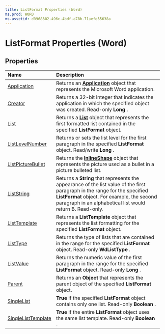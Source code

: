 ```yaml
---
title: ListFormat Properties (Word)
ms.prod: WORD
ms.assetid: d0968302-496c-4bdf-a78b-71aefe55638a
---
```



# ListFormat Properties (Word)

## Properties



|**Name**|**Description**|
|:-----|:-----|
|[Application](listformat-application-property-word.md)|Returns an  **[Application](application-object-word.md)** object that represents the Microsoft Word application.|
|[Creator](listformat-creator-property-word.md)|Returns a 32-bit integer that indicates the application in which the specified object was created. Read-only  **Long** .|
|[List](listformat-list-property-word.md)|Returns a  **[List](list-object-word.md)** object that represents the first formatted list contained in the specified **ListFormat** object.|
|[ListLevelNumber](listformat-listlevelnumber-property-word.md)|Returns or sets the list level for the first paragraph in the specified  **ListFormat** object. Read/write **Long** .|
|[ListPictureBullet](listformat-listpicturebullet-property-word.md)|Returns the  **[InlineShape](inlineshape-object-word.md)** object that represents the picture used as a bullet in a picture bulleted list.|
|[ListString](listformat-liststring-property-word.md)|Returns a  **String** that represents the appearance of the list value of the first paragraph in the range for the specified **ListFormat** object. For example, the second paragraph in an alphabetical list would return B. Read-only.|
|[ListTemplate](listformat-listtemplate-property-word.md)|Returns a  **ListTemplate** object that represents the list formatting for the specified **ListFormat** object.|
|[ListType](listformat-listtype-property-word.md)|Returns the type of lists that are contained in the range for the specified  **ListFormat** object. Read-only **WdListType** .|
|[ListValue](listformat-listvalue-property-word.md)|Returns the numeric value of the first paragraph in the range for the specified  **ListFormat** object. Read-only **Long** .|
|[Parent](listformat-parent-property-word.md)|Returns an  **Object** that represents the parent object of the specified **ListFormat** object.|
|[SingleList](listformat-singlelist-property-word.md)| **True** if the specified **ListFormat** object contains only one list. Read-only **Boolean** .|
|[SingleListTemplate](listformat-singlelisttemplate-property-word.md)| **True** if the entire **ListFormat** object uses the same list template. Read-only **Boolean** .|

